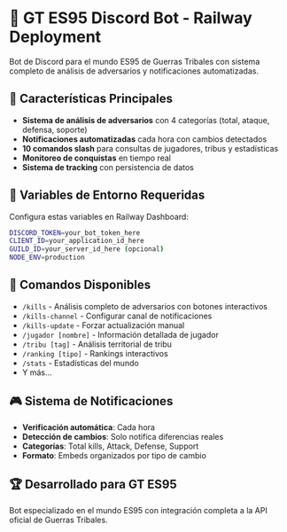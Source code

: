 # 🚀 GT ES95 Discord Bot - Railway Deployment

Bot de Discord para el mundo ES95 de Guerras Tribales con sistema completo de análisis de adversarios y notificaciones automatizadas.

## 🎯 Características Principales

- **Sistema de análisis de adversarios** con 4 categorías (total, ataque, defensa, soporte)
- **Notificaciones automatizadas** cada hora con cambios detectados
- **10 comandos slash** para consultas de jugadores, tribus y estadísticas
- **Monitoreo de conquistas** en tiempo real
- **Sistema de tracking** con persistencia de datos

## 🔧 Variables de Entorno Requeridas

Configura estas variables en Railway Dashboard:

```bash
DISCORD_TOKEN=your_bot_token_here
CLIENT_ID=your_application_id_here
GUILD_ID=your_server_id_here (opcional)
NODE_ENV=production
```

## 📱 Comandos Disponibles

- `/kills` - Análisis completo de adversarios con botones interactivos
- `/kills-channel` - Configurar canal de notificaciones
- `/kills-update` - Forzar actualización manual
- `/jugador [nombre]` - Información detallada de jugador
- `/tribu [tag]` - Análisis territorial de tribu
- `/ranking [tipo]` - Rankings interactivos
- `/stats` - Estadísticas del mundo
- Y más...

## 🎮 Sistema de Notificaciones

- **Verificación automática**: Cada hora
- **Detección de cambios**: Solo notifica diferencias reales
- **Categorías**: Total kills, Attack, Defense, Support
- **Formato**: Embeds organizados por tipo de cambio

## 🏆 Desarrollado para GT ES95

Bot especializado en el mundo ES95 con integración completa a la API oficial de Guerras Tribales.